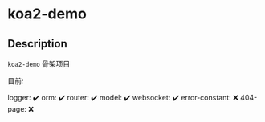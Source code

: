 # koa2-demo

## Description

`koa2-demo` 骨架项目

目前:

logger: ✔️
orm: ✔️
router: ✔️
model: ✔️
websocket: ✔️
error-constant: ❌
404-page: ❌

